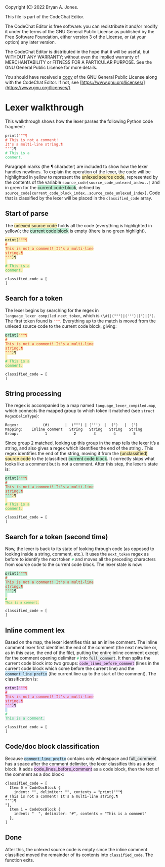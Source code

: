 Copyright (C) 2022 Bryan A. Jones.

This file is part of the CodeChat Editor.

The CodeChat Editor is free software: you can redistribute it and/or modify it
under the terms of the GNU General Public License as published by the Free
Software Foundation, either version 3 of the License, or (at your option) any
later version.

The CodeChat Editor is distributed in the hope that it will be useful, but
WITHOUT ANY WARRANTY; without even the implied warranty of MERCHANTABILITY or
FITNESS FOR A PARTICULAR PURPOSE. See the GNU General Public License for more
details.

You should have received a [copy](LICENSE.html) of the GNU General Public
License along with the CodeChat Editor. If not, see
[https://www.gnu.org/licenses/](https://www.gnu.org/licenses/).

# Lexer walkthrough

This walkthrough shows how the lexer parses the following Python code fragment:

<code>print(<span style="color: rgb(224, 62, 45);">"""¶</span></code>\
<code><span style="color: rgb(224, 62, 45);"># This is not a comment! It's a multi-line
string.¶</span></code>\
<code><span style="color: rgb(224, 62, 45);">"""</span>)¶</code>\
<code><span style="color: rgb(45, 194, 107);"># This is a comment.</span></code>

Paragraph marks (the ¶ character) are included to show how the lexer handles
newlines. To explain the operation of the lexer, the code will be highlighted
in yellow to represent the
<span style="background-color: rgb(251, 238, 184);">unlexed source code</span>,
represented by the contents of the
variable `source_code[source_code_unlexed_index..]` and in green for the
<span style="background-color: rgb(191, 237, 210);">current code block</span>,
defined by `source_code[current_code_block_index..source_code_unlexed_index]`.
Code that is classified by the lexer will be placed in the `classified_code`
array.

## Start of parse

The <span style="background-color: rgb(251, 238, 184);">unlexed source
code</span> holds all the code (everything is highlighted in yellow); the
<span style="background-color: rgb(191, 237, 210);">current code block</span>
is empty (there is no green highlight).

<span style="background-color: rgb(251, 238, 184);"><code>print(<span style="color: rgb(224, 62, 45);">"""¶</span></code></span>\
<span style="background-color: rgb(251, 238, 184);"><code><span style="color: rgb(224, 62, 45);">#
This is not a comment! It's a multi-line string.¶</span></code></span>\
<span style="background-color: rgb(251, 238, 184);"><code><span style="color: rgb(224, 62, 45);">"""</span>)¶</code></span>\
<code><span style="background-color: rgb(251, 238, 184);">&nbsp; <span style="color: rgb(45, 194, 107);">#
This is a comment.</span></span></code>

```
classified_code = [
]
```

## Search for a token

The lexer begins by searching for the regex in
`language_lexer_compiled.next_token`, which is `(\#)|(""")|(''')|(")|(')`. The
first token found is
<span style="color: rgb(224, 62, 45);"><code>"""</code></span>. Everything up
to the match is moved from the unlexed source code to the current code block,
giving:

<code><span style="background-color: rgb(191, 237, 210);">print(</span><span style="color: rgb(224, 62, 45); background-color: rgb(251, 238, 184);">"""¶</span></code>\
<span style="background-color: rgb(251, 238, 184);"><code><span style="color: rgb(224, 62, 45);">#
This is not a comment! It's a multi-line string.¶</span></code></span>\
<span style="background-color: rgb(251, 238, 184);"><code><span style="color: rgb(224, 62, 45);">"""</span>)¶</code></span>\
<code><span style="background-color: rgb(251, 238, 184);">&nbsp; <span style="color: rgb(45, 194, 107);">#
This is a comment.</span></span></code>

```
classified_code = [
]
```

## String processing

The regex is accompanied by a map named `language_lexer_compiled.map`, which
connects the mapped group to which token it matched (see
`struct RegexDelimType`):

```
Regex:           (#)       |  (""") | (''')  |  (")   |  (')
Mapping:    Inline comment   String   String   String   String
Group:            1            2        3        4        5
```

Since group 2 matched, looking up this group in the map tells the lexer it’s a
string, and also gives a regex which identifies the end of the string . This
regex identifies the end of the string, moving it from the
<span style="background-color: rgb(251, 238, 184);">(unclassified) source
code</span> to the (classified)
<span style="background-color: rgb(191, 237, 210);">current code block</span>.
It correctly skips what looks like a comment but is not a comment. After this
step, the lexer’s state is:

<span style="background-color: rgb(191, 237, 210);"><code>print(<span style="color: rgb(224, 62, 45);">"""¶</span></code></span>\
<span style="background-color: rgb(191, 237, 210);"><code><span style="color: rgb(224, 62, 45);">#
This is not a comment! It's a multi-line string.¶</span></code></span>\
<code><span style="color: rgb(224, 62, 45); background-color: rgb(191, 237, 210);">"""</span><span style="background-color: rgb(251, 238, 184);">)¶</span></code>\
<code><span style="background-color: rgb(251, 238, 184);">&nbsp; <span style="color: rgb(45, 194, 107);">#
This is a comment.</span></span></code>

```
classified_code = [
]
```

## Search for a token (second time)

Now, the lexer is back to its state of looking through code (as opposed to
looking inside a string, comment, etc.). It uses the `next_token` regex as
before to identify the next token
<span style="color: rgb(45, 194, 107);"><code>#</code></span> and moves all the
preceding characters from source code to the current code block. The lexer
state is now:

<code><span style="background-color: rgb(191, 237, 210);">print(<span style="color: rgb(224, 62, 45);">"""¶</span></span></code>\
<span style="background-color: rgb(191, 237, 210);"><code><span style="color: rgb(224, 62, 45);">#
This is not a comment! It's a multi-line string.¶</span></code></span>\
<span style="background-color: rgb(191, 237, 210);"><code><span style="color: rgb(224, 62, 45);">"""</span>)¶</code></span>\
<code><span style="background-color: rgb(191, 237, 210);">&nbsp; </span><span style="color: rgb(45, 194, 107);"><span style="background-color: rgb(251, 238, 184);"><code>#
This is a comment.</code></span></span></code>

```
classified_code = [
]
```

## Inline comment lex

Based on the map, the lexer identifies this as an inline comment. The inline
comment lexer first identifies the end of the comment (the next newline or, as
in this case, the end of the file), putting the entire inline comment except
for the comment opening delimiter
<span style="color: rgb(45, 194, 107);"><code>#</code></span> into
<span style="background-color: rgb(236, 240, 241);"><code>full_comment</code></span>.
It then splits the current code block into two
groups: <span style="background-color: rgb(236, 202, 250);"><code>code_lines_before_comment</code></span>
(lines in the current code block which come before the current line) and the
<span style="background-color: rgb(194, 224, 244);"><code>comment_line_prefix</code></span>
(the current line up to the start of the comment). The classification is:

<code><span style="background-color: rgb(236, 202, 250);">print(<span style="color: rgb(224, 62, 45);">"""¶</span></span></code>\
<span style="background-color: rgb(236, 202, 250);"><code><span style="color: rgb(224, 62, 45);">#
This is not a comment! It's a multi-line string.¶</span></code></span>\
<span style="background-color: rgb(236, 202, 250);"><code><span style="color: rgb(224, 62, 45);">"""</span>)¶</code></span>\
<code><span style="background-color: rgb(194, 224, 244);">&nbsp; </span><span style="color: rgb(45, 194, 107);">#<span style="background-color: rgb(236, 240, 241);">
This is a comment.</span></span></code>

```
classified_code = [
]
```

## Code/doc block classification

Because
<code><span style="background-color: rgb(194, 224, 244);">comment_line_prefix</span></code>
contains only whitespace and
<span style="background-color: rgb(236, 240, 241);">full_comment</span> has a
space after the comment delimiter, the lexer classifies this as a doc block. It
adds <span style="background-color: rgb(236, 202, 250);">code_lines_before_comment</span>
as a code block, then the text of the comment as a doc block:

```
classified_code = [
  Item 0 = CodeDocBlock {
    indent: "", delimiter: "", contents = "print("""¶
# This is not a comment! It's a multi-line string.¶
""")¶
"},
  Item 1 = CodeDocBlock {
    indent: "  ", delimiter: "#", contents = "This is a comment"
  },
]
```

## Done

After this, the unlexed source code is empty since the inline comment
classified moved the remainder of its contents into `classified_code`. The
function exits.

